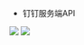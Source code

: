 * 钉钉服务端API
<img src="https://img.shields.io/badge/PHP-7.3+-green" />
<img src="https://img.shields.io/badge/license" />